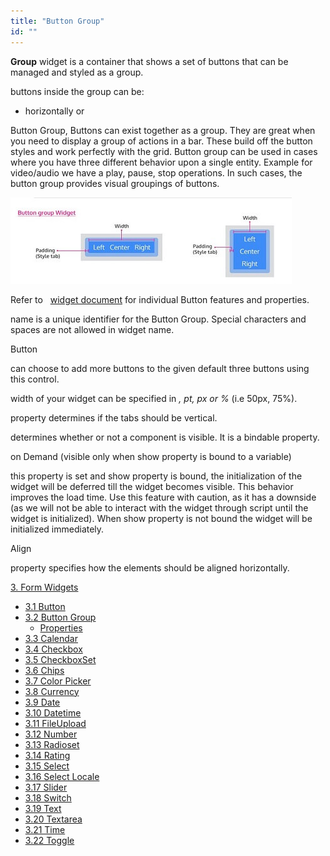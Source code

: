 ```yaml
---
title: "Button Group"
id: ""
---
```


**Group** widget is a container that shows a set of buttons that can be managed and styled as a group.

buttons inside the group can be:

- horizontally or

Button Group, Buttons can exist together as a group. They are great when you need to display a group of actions in a bar. These build off the button styles and work perfectly with the grid. Button group can be used in cases where you have three different behavior upon a single entity. Example for video/audio we have a play, pause, stop operations. In such cases, the button group provides visual groupings of buttons.

[![](../assets/buttongroup_graphic.jpg)](../assets/buttongroup_graphic.jpg)

Refer to   [widget document](/learn/app-development/widgets/form-widget/button/) for individual Button features and properties.

name is a unique identifier for the Button Group. Special characters and spaces are not allowed in widget name.

Button

can choose to add more buttons to the given default three buttons using this control.

width of your widget can be specified in _, pt, px or %_ (i.e 50px, 75%).

property determines if the tabs should be vertical.

determines whether or not a component is visible. It is a bindable property.

on Demand (visible only when show property is bound to a variable)

this property is set and show property is bound, the initialization of the widget will be deferred till the widget becomes visible. This behavior improves the load time. Use this feature with caution, as it has a downside (as we will not be able to interact with the widget through script until the widget is initialized). When show property is not bound the widget will be initialized immediately.

Align

property specifies how the elements should be aligned horizontally.

[3\. Form Widgets](/learn/app-development/widgets/widget-library/#form)

- [3.1 Button](/learn/app-development/widgets/form/button/)
- [3.2 Button Group](#)
    - [Properties](#properties)
- [3.3 Calendar](/learn/app-development/widgets/form/calendar/)
- [3.4 Checkbox](/learn/app-development/widgets/form/checkbox/)
- [3.5 CheckboxSet](/learn/app-development/widgets/form/checkboxset/)
- [3.6 Chips](/learn/app-development/widgets/form-widgets/chips/)
- [3.7 Color Picker](/learn/app-development/widgets/form/color-picker/)
- [3.8 Currency](/learn/app-development/widgets/form/currency/)
- [3.9 Date](/learn/app-development/widgets/form/date/)
- [3.10 Datetime](/learn/app-development/widgets/form-widgets/date-time-datetime/)
- [3.11 FileUpload](/learn/app-development/widgets/form/file-upload/)
- [3.12 Number](/learn/app-development/widgets/form-widgets/number/)
- [3.13 Radioset](/learn/app-development/widgets/form/radioset/)
- [3.14 Rating](/learn/app-development/widgets/form/rating/)
- [3.15 Select](/learn/app-development/widgets/form/select/)
- [3.16 Select Locale](/learn/app-development/widgets/form/select-locale/)
- [3.17 Slider](/learn/app-development/widgets/form/slider/)
- [3.18 Switch](/learn/app-development/widgets/form/switch/)
- [3.19 Text](/learn/app-development/widgets/form/text/)
- [3.20 Textarea](/learn/app-development/widgets/form/textarea/)
- [3.21 Time](/learn/app-development/widgets/form-widgets/date-time-datetime/)
- [3.22 Toggle](/learn/app-development/widgets/form/toggle/)
